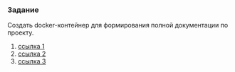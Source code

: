 ### Задание
Создать docker-контейнер для формирования полной документации по проекту.

1. [ссылка 1](https://github.com/ForbiddenFruit1991905/Java_Core/blob/main/src/Homework_1/1.JPG)
2. [ссылка 2](https://github.com/ForbiddenFruit1991905/Java_Core/blob/main/src/Homework_1/2.JPG)
3. [ссылка 3](https://github.com/ForbiddenFruit1991905/Java_Core/blob/main/src/Homework_1/3.JPG)